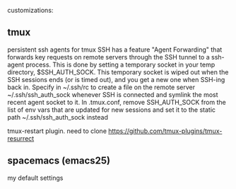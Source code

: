 customizations:

## tmux
persistent ssh agents for tmux
SSH has a feature "Agent Forwarding" that forwards key requests on remote servers through the SSH tunnel to a ssh-agent process. This is done by setting a temporary socket in your temp directory, $SSH_AUTH_SOCK. This temporary socket is wiped out when the SSH sessions ends (or is timed out), and you get a new one when SSH-ing back in. 
Specify in ~/.ssh/rc to create a file on the remote server ~/.ssh/ssh_auth_sock whenever SSH is connected and symlink the most recent agent socket to it.
In .tmux.conf, remove SSH_AUTH_SOCK from the list of env vars that are updated for new sessions and set it to the static path ~/.ssh/ssh_auth_sock instead

tmux-restart plugin. need to clone https://github.com/tmux-plugins/tmux-resurrect

## spacemacs (emacs25)

my default settings
